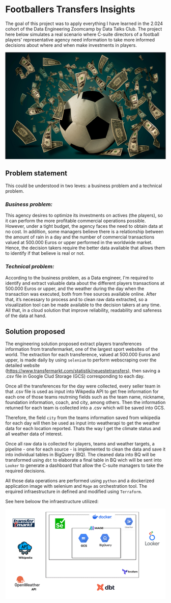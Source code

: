 # Footballers Transfers Insights

The goal of this project was to apply everything I have learned in the 2.024 cohort of the Data Engineering Zoomcamp by Data Talks Club. The project here below simulates a real scenario where C-suite directors of a football players' representative agency need information to take more informed decisions about where and when make investments in players.  

![main wallpaper](https://github.com/bizzaccelerator/Footballers-transfers-Insights/blob/main/Images/Wallpaper1.jpg)

## Problem statement
This could be understood in two leves: a business problem and a technical problem. 

### _Business problem:_
This agency desires to optimize its investments on actives (the players), so it can perform the more profitable commercial operations possible. However, under a tight budget, the agency faces the need to obtain data at no cost. In addition, some managers believe there is a relationship between the amount of rain in a day and the number of commercial transactions valued at 500.000 Euros or upper performed in the worldwide market. Hence, the decision takers require the better data available that allows them to identify if that believe is real or not.

### _Technical problem:_
According to the business problem, as a Data engineer, I'm required to identify and extract valuable data about the different players transactions at 500.000 Euros or upper, and the weather during the day when the transaction was executed, both from free sources available online. After that, it’s necessary to process and to clean raw data extracted, so a visualization tool can be made available to the decision takers at any time. All that, in a cloud solution that improve reliability, readability and safeness of the data at hand. 

## Solution proposed
The engineering solution proposed extract players transferences information from transfermarket, one of the largest sport websites of the world. The extraction for each transference, valued at 500.000 Euros and upper, is made daily by using `selenium` to perform webscraping over the detailed website (https://www.transfermarkt.com/statistik/neuestetransfers), then saving a .csv file in Google Clud Storage (GCS) corresponding to each day. 

Once all the transferences for the day were collected, every seller team in that .csv file is used as input into Wikpedia API to get free information for each one of those teams reutrning fields such as the team name, nickname, foundation information, coach, and city, among others. Then the information returned for each team is collected into a .csv which will be saved into GCS. 

Therefore, the field `city` from the teams information saved from wikipedia for each day will then be used as input into weatherapi to get the weather data for each location reported. Thats the way I get the climate status and all weather data of interest.

Once all raw data is collected for players, teams and weather targets, a pipeline - one for each source - is implemented to clean the data and save it into individual tables in BigQuery (BQ). The cleaned data into BQ will be transformed using `dbt` to elaborate a final table in BQ wich will be sent into `Looker` to generate a dashboard that allow the C-suite managers to take the required decisions. 

All those data operations are performed using `python` and a dockerized application image with selenium and `Mage` as orchestration tool. The erquired infraestructure in defined and modified using `Terraform`. 

See here beloow the infraestructure utilized: 

![Tech Infraestructure](https://github.com/bizzaccelerator/Footballers-transfers-Insights/blob/main/Images/Infrastructura.gif)




